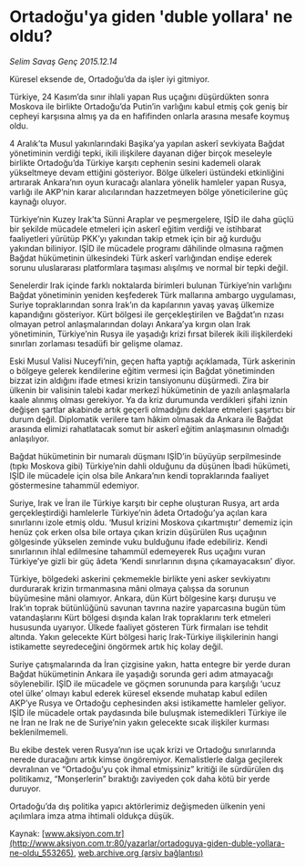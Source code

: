 # Ortadoğu'ya giden 'duble yollara' ne oldu?

*Selim Savaş Genç 2015.12.14*

<div class="pNewsDetailMainContent ctx_content" itemprop="articleBody">
 <p>
  Küresel eksende de, Ortadoğu’da da işler iyi gitmiyor.
 </p>
 <p>
  Türkiye, 24 Kasım’da sınır ihlali yapan Rus uçağını düşürdükten sonra Moskova ile birlikte Ortadoğu’da Putin’in varlığını kabul etmiş çok geniş bir cepheyi karşısına almış ya da en hafifinden onlarla arasına mesafe koymuş oldu.
 </p>
 <p>
  4 Aralık’ta Musul yakınlarındaki Başika’ya yapılan askerî sevkiyata Bağdat yönetiminin verdiği tepki, ikili ilişkilere dayanan diğer birçok meseleyle birlikte Ortadoğu’da Türkiye karşıtı cephenin sesini kademeli olarak yükseltmeye devam ettiğini gösteriyor. Bölge ülkeleri üstündeki etkinliğini artırarak Ankara’nın oyun kuracağı alanlara yönelik hamleler yapan Rusya, varlığı ile AKP’nin karar alıcılarından hazzetmeyen bölge yöneticilerine güç kaynağı oluyor.
 </p>
 <p>
  Türkiye’nin Kuzey Irak’ta Sünni Araplar ve peşmergelere, IŞİD ile daha güçlü bir şekilde mücadele etmeleri için askerî eğitim verdiği ve istihbarat faaliyetleri yürütüp PKK’yı yakından takip etmek için bir ağ kurduğu yakından biliniyor. IŞİD ile mücadele programı dâhilinde olmasına rağmen Bağdat hükümetinin ülkesindeki Türk askerî varlığından endişe ederek sorunu uluslararası platformlara taşıması alışılmış ve normal bir tepki değil.
 </p>
 <p>
  Senelerdir Irak içinde farklı noktalarda birimleri bulunan Türkiye’nin varlığını Bağdat yönetiminin yeniden keşfederek Türk mallarına ambargo uygulaması, Suriye topraklarından sonra Irak’ın da kapılarının yavaş yavaş ülkemize kapandığını gösteriyor. Kürt bölgesi ile gerçekleştirilen ve Bağdat’ın rızası olmayan petrol anlaşmalarından dolayı Ankara’ya kırgın olan Irak yönetiminin, Türkiye’nin Rusya ile yaşadığı krizi fırsat bilerek ikili ilişkilerdeki sınırları zorlaması tesadüfi bir gelişme olamaz.
 </p>
 <p>
  Eski Musul Valisi Nuceyfi’nin, geçen hafta yaptığı açıklamada, Türk askerinin o bölgeye gelerek kendilerine eğitim vermesi için Bağdat yönetiminden bizzat izin aldığını ifade etmesi krizin tansiyonunu düşürmedi. Zira bir ülkenin bir valisinin talebi kadar merkezî hükümetinin de yazılı anlaşmalarla kaale alınmış olması gerekiyor. Ya da kriz durumunda verdikleri şifahi iznin değişen şartlar akabinde artık geçerli olmadığını deklare etmeleri şaşırtıcı bir durum değil. Diplomatik verilere tam hâkim olmasak da Ankara ile Bağdat arasında elimizi rahatlatacak somut bir askerî eğitim anlaşmasının olmadığı anlaşılıyor.
 </p>
 <p>
  Bağdat hükümetinin bir numaralı düşmanı IŞİD’in büyüyüp serpilmesinde (tıpkı Moskova gibi) Türkiye’nin dahli olduğunu da düşünen İbadi hükümeti, IŞİD ile mücadele için olsa bile Ankara’nın kendi topraklarında faaliyet göstermesine tahammül edemiyor.
 </p>
 <p>
  Suriye, Irak ve İran ile Türkiye karşıtı bir cephe oluşturan Rusya, art arda gerçekleştirdiği hamlelerle Türkiye’nin âdeta Ortadoğu’ya açılan kara sınırlarını izole etmiş oldu. ‘Musul krizini Moskova çıkartmıştır’ dememiz için henüz çok erken olsa bile ortaya çıkan krizin düşürülen Rus uçağının gölgesinde yükselen zeminde vuku bulduğunu ifade edebiliriz. Kendi sınırlarının ihlal edilmesine tahammül edemeyerek Rus uçağını vuran Türkiye’ye gizli bir güç âdeta ‘Kendi sınırlarının dışına çıkamayacaksın’ diyor.
 </p>
 <p>
  Türkiye, bölgedeki askerini çekmemekle birlikte yeni asker sevkiyatını durdurarak krizin tırmanmasına mâni olmaya çalışsa da sorunun büyümesine mâni olamıyor. Ankara, dün Kürt bölgesine karşı duruşu ve Irak’ın toprak bütünlüğünü savunan tavrına nazire yaparcasına bugün tüm vatandaşlarını Kürt bölgesi dışında kalan Irak topraklarını terk etmeleri hususunda uyarıyor. Ülkede faaliyet gösteren Türk firmaları ise tehdit altında. Yakın gelecekte Kürt bölgesi hariç Irak-Türkiye ilişkilerinin hangi istikamette seyredeceğini öngörmek artık hiç kolay değil.
 </p>
 <p>
  Suriye çatışmalarında da İran çizgisine yakın, hatta entegre bir yerde duran Bağdat hükümetinin Ankara ile yaşadığı sorunda geri adım atmayacağı söylenebilir. IŞİD ile mücadele ve göçmen sorununda para karşılığı ‘ucuz otel ülke’ olmayı kabul ederek küresel eksende muhatap kabul edilen AKP’ye Rusya ve Ortadoğu cephesinden aksi istikamette hamleler geliyor. IŞİD ile mücadele ortak paydasında bile buluşmak istemedikleri Türkiye ile ne İran ne Irak ne de Suriye’nin yakın gelecekte sıcak ilişkiler kurması beklenilmemeli.
 </p>
 <p>
  Bu ekibe destek veren Rusya’nın ise uçak krizi ve Ortadoğu sınırlarında nerede duracağını artık kimse öngöremiyor. Kemalistlerle dalga geçilerek devralınan ve “Ortadoğu’yu çok ihmal etmişsiniz” kritiği ile sürdürülen dış politikamız, “Monşerlerin” bıraktığı zaviyeden çok daha kötü bir yerde duruyor.
 </p>
 <p>
  Ortadoğu’da dış politika yapıcı aktörlerimiz değişmeden ülkenin yeni açılımlara imza atma ihtimali oldukça düşük.
 </p>
</div>


Kaynak: [www.aksiyon.com.tr](http://www.aksiyon.com.tr:80/yazarlar/ortadoguya-giden-duble-yollara-ne-oldu_553265), [web.archive.org (arşiv bağlantısı)](http://web.archive.org/web/20151217021245/http://www.aksiyon.com.tr:80/yazarlar/ortadoguya-giden-duble-yollara-ne-oldu_553265)
